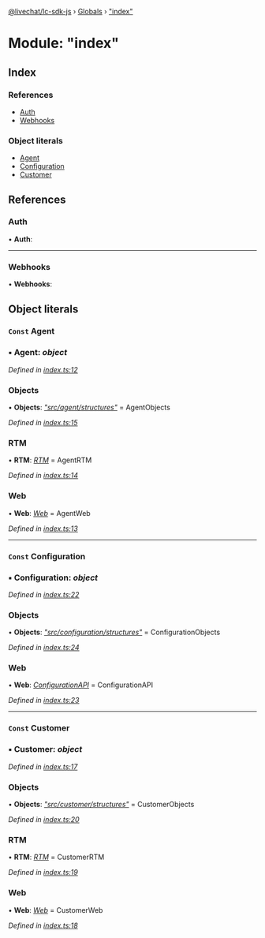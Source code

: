 [@livechat/lc-sdk-js](../README.md) › [Globals](../globals.md) › ["index"](_index_.md)

# Module: "index"

## Index

### References

* [Auth](_index_.md#auth)
* [Webhooks](_index_.md#webhooks)

### Object literals

* [Agent](_index_.md#const-agent)
* [Configuration](_index_.md#const-configuration)
* [Customer](_index_.md#const-customer)

## References

###  Auth

• **Auth**:

___

###  Webhooks

• **Webhooks**:

## Object literals

### `Const` Agent

### ▪ **Agent**: *object*

*Defined in [index.ts:12](https://github.com/livechat/lc-sdk-js/blob/9364105/index.ts#L12)*

###  Objects

• **Objects**: *["src/agent/structures"](_src_agent_structures_.md)* = AgentObjects

*Defined in [index.ts:15](https://github.com/livechat/lc-sdk-js/blob/9364105/index.ts#L15)*

###  RTM

• **RTM**: *[RTM](../classes/_src_agent_rtm_.rtm.md)* = AgentRTM

*Defined in [index.ts:14](https://github.com/livechat/lc-sdk-js/blob/9364105/index.ts#L14)*

###  Web

• **Web**: *[Web](../classes/_src_agent_web_.web.md)* = AgentWeb

*Defined in [index.ts:13](https://github.com/livechat/lc-sdk-js/blob/9364105/index.ts#L13)*

___

### `Const` Configuration

### ▪ **Configuration**: *object*

*Defined in [index.ts:22](https://github.com/livechat/lc-sdk-js/blob/9364105/index.ts#L22)*

###  Objects

• **Objects**: *["src/configuration/structures"](_src_configuration_structures_.md)* = ConfigurationObjects

*Defined in [index.ts:24](https://github.com/livechat/lc-sdk-js/blob/9364105/index.ts#L24)*

###  Web

• **Web**: *[ConfigurationAPI](../classes/_src_configuration_index_.configurationapi.md)* = ConfigurationAPI

*Defined in [index.ts:23](https://github.com/livechat/lc-sdk-js/blob/9364105/index.ts#L23)*

___

### `Const` Customer

### ▪ **Customer**: *object*

*Defined in [index.ts:17](https://github.com/livechat/lc-sdk-js/blob/9364105/index.ts#L17)*

###  Objects

• **Objects**: *["src/customer/structures"](_src_customer_structures_.md)* = CustomerObjects

*Defined in [index.ts:20](https://github.com/livechat/lc-sdk-js/blob/9364105/index.ts#L20)*

###  RTM

• **RTM**: *[RTM](../classes/_src_customer_rtm_.rtm.md)* = CustomerRTM

*Defined in [index.ts:19](https://github.com/livechat/lc-sdk-js/blob/9364105/index.ts#L19)*

###  Web

• **Web**: *[Web](../classes/_src_customer_web_.web.md)* = CustomerWeb

*Defined in [index.ts:18](https://github.com/livechat/lc-sdk-js/blob/9364105/index.ts#L18)*
